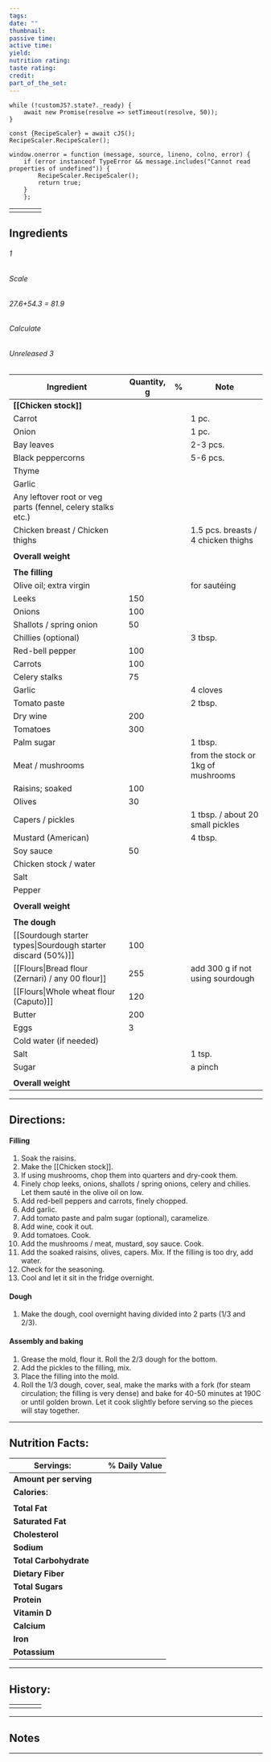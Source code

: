 ```yaml
---
tags: 
date: ""
thumbnail: 
passive time: 
active time: 
yield: 
nutrition rating: 
taste rating: 
credit: 
part_of_the_set:
---
```

```dataviewjs
while (!customJS?.state?._ready) { 
	await new Promise(resolve => setTimeout(resolve, 50)); 
} 

const {RecipeScaler} = await cJS();
RecipeScaler.RecipeScaler();

window.onerror = function (message, source, lineno, colno, error) {
	if (error instanceof TypeError && message.includes("Cannot read properties of undefined")) {
		RecipeScaler.RecipeScaler();
		return true;
	}
    };
```

|     |     |     |     |
| --- | --- | --- | --- |
|     |     |     |     |

## Ingredients

###### 1
###### Scale
###### 27.6+54.3 = 81.9
###### Calculate
###### Unreleased 3

| Ingredient                                                   | Quantity, g | %   | Note                                |
| ------------------------------------------------------------ | ----------- | --- | ----------------------------------- |
| **[[Chicken stock]]**                                        |             |     |                                     |
| Carrot                                                       |             |     | 1 pc.                               |
| Onion                                                        |             |     | 1 pc.                               |
| Bay leaves                                                   |             |     | 2-3 pcs.                            |
| Black peppercorns                                            |             |     | 5-6 pcs.                            |
| Thyme                                                        |             |     |                                     |
| Garlic                                                       |             |     |                                     |
| Any leftover root or veg parts (fennel, celery stalks etc.)  |             |     |                                     |
| Chicken breast / Chicken thighs                              |             |     | 1.5 pcs. breasts / 4 chicken thighs |
|                                                              |             |     |                                     |
| **Overall weight**                                           |             |     |                                     |
|                                                              |             |     |                                     |
| **The filling**                                              |             |     |                                     |
| Olive oil; extra virgin                                      |             |     | for sautéing                        |
| Leeks                                                        | 150         |     |                                     |
| Onions                                                       | 100         |     |                                     |
| Shallots / spring onion                                      | 50          |     |                                     |
| Chillies (optional)                                          |             |     | 3 tbsp.                             |
| Red-bell pepper                                              | 100         |     |                                     |
| Carrots                                                      | 100         |     |                                     |
| Celery stalks                                                | 75          |     |                                     |
| Garlic                                                       |             |     | 4 cloves                            |
| Tomato paste                                                 |             |     | 2 tbsp.                             |
| Dry wine                                                     | 200         |     |                                     |
| Tomatoes                                                     | 300         |     |                                     |
| Palm sugar                                                   |             |     | 1 tbsp.                             |
| Meat / mushrooms                                             |             |     | from the stock or 1kg of mushrooms  |
| Raisins; soaked                                              | 100         |     |                                     |
| Olives                                                       | 30          |     |                                     |
| Capers / pickles                                             |             |     | 1 tbsp. / about 20 small pickles    |
| Mustard (American)                                           |             |     | 4 tbsp.                             |
| Soy sauce                                                    | 50          |     |                                     |
| Chicken stock / water                                        |             |     |                                     |
| Salt                                                         |             |     |                                     |
| Pepper                                                       |             |     |                                     |
|                                                              |             |     |                                     |
| **Overall weight**                                           |             |     |                                     |
|                                                              |             |     |                                     |
| **The dough**                                                |             |     |                                     |
| [[Sourdough starter types\|Sourdough starter discard (50%)]] | 100         |     |                                     |
| [[Flours\|Bread flour (Zernari) / any 00 flour]]             | 255         |     | add 300 g if not using sourdough    |
| [[Flours\|Whole wheat flour (Caputo)]]                       | 120         |     |                                     |
| Butter                                                       | 200         |     |                                     |
| Eggs                                                         | 3           |     |                                     |
| Cold water (if needed)                                       |             |     |                                     |
| Salt                                                         |             |     | 1 tsp.                              |
| Sugar                                                        |             |     | a pinch                             |
|                                                              |             |     |                                     |
| **Overall weight**                                           |             |     |                                     |





---
## Directions:

#### Filling

1. Soak the raisins.
2. Make the [[Chicken stock]].
3. If using mushrooms, chop them into quarters and dry-cook them.
4. Finely chop leeks, onions, shallots / spring onions, celery and chilies. Let them sauté in the olive oil on low.
5. Add red-bell peppers and carrots, finely chopped.
6. Add garlic.
7. Add tomato paste and palm sugar (optional), caramelize.
8. Add wine, cook it out.
9. Add tomatoes. Cook.
10. Add the mushrooms / meat, mustard, soy sauce. Cook.
11. Add the soaked raisins, olives, capers. Mix. If the filling is too dry, add water. 
12. Check for the seasoning.
13. Cool and let it sit in the fridge overnight.

#### Dough

1. Make the dough, cool overnight having divided into 2 parts (1/3 and 2/3).

#### Assembly and baking

1. Grease the mold, flour it. Roll the 2/3 dough for the bottom.
2. Add the pickles to the filling, mix.
3. Place the filling into the mold.
4. Roll the 1/3 dough, cover, seal, make the marks with a fork (for steam circulation; the filling is very dense) and bake for 40-50 minutes at 190C or until golden brown. Let it cook slightly before serving so the pieces will stay together.


---
## Nutrition Facts:

| **Servings:**          |       | % Daily Value |
| ---------------------- | ----- | ------------- |
| **Amount per serving** |       |               |
| **Calories**:          |       |               |
|                        |       |               |
| **Total Fat**          |       |               |
| **Saturated Fat**      |       |               |
| **Cholesterol**        |       |               |
| **Sodium**             |       |               |
| **Total Carbohydrate** |       |               |
| **Dietary Fiber**      |       |               |
| **Total Sugars**       |       |               |
| **Protein**            |       |               |
| **Vitamin D**          |       |               |
| **Calcium**            |       |               |
| **Iron**               |       |               |
| **Potassium**          |       |               |

---
## History:

|     |                   |                   |                   |
| --- | ----------------- | ----------------- | ----------------- |
|     |                   |                   |                   |


---
## Notes


>

---



